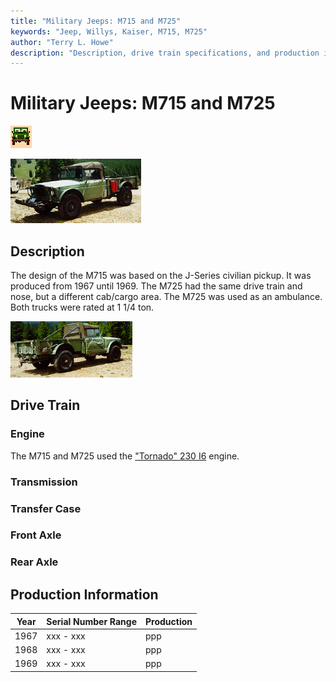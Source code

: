 ```yaml
---
title: "Military Jeeps: M715 and M725"
keywords: "Jeep, Willys, Kaiser, M715, M725"
author: "Terry L. Howe"
description: "Description, drive train specifications, and production information for the Kaiser Jeep M715/M725"
---
```


# Military Jeeps: M715 and M725

![military jeeps](/images/military.gif)

[![](/images/m715ft.jpg)](/images/m715f.jpg)

## Description

The design of the M715 was based on the J-Series civilian
pickup.  It was produced from 1967 until 1969.  The M725 had
the same drive train and nose, but a different cab/cargo area.
The M725 was used as an ambulance.  Both trucks were rated at
1 1/4 ton.

[![](/images/m715bt.jpg)](/images/m715b.jpg)

## Drive Train

### Engine

The M715 and M725 used the
["Tornado" 230 I6](/engine/tornado230.html) engine.

### Transmission

### Transfer Case

### Front Axle

### Rear Axle

## Production Information

| Year | Serial Number Range | Production |
| --- | --- | --- |
| 1967 | xxx - xxx | ppp |
| 1968 | xxx - xxx | ppp |
| 1969 | xxx - xxx | ppp |